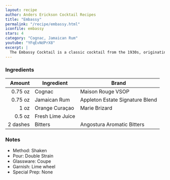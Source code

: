 ```yaml
---
layout: recipe
author: Anders Erickson Cocktail Recipes
title: "Embassy"
permalink: "/recipe/embassy.html"
iconfile: embassy
stars: 4
category: "Cognac, Jamaican Rum"
youtube: "YFqEvNdPrX8"
excerpt: |
  The Embassy Cocktail is a classic cocktail from the 1930s, originating from Hollywood's Embassy Club. It's a well-balanced and flavorful drink that combines brandy, rum, Cointreau, lime juice, and bitters.
---
```


### Ingredients

|   Amount | Ingredient       | Brand                           |
| -------: | ---------------- | ------------------------------- |
|  0.75 oz | Cognac           | Maison Rouge VSOP               |
|  0.75 oz | Jamaican Rum     | Appleton Estate Signature Blend |
|     1 oz | Orange Curaçao   | Marie Brizard                   |
|   0.5 oz | Fresh Lime Juice |
| 2 dashes | Bitters          | Angostura Aromatic Bitters      |

### Notes

- Method: Shaken
- Pour: Double Strain
- Glassware: Coupe
- Garnish: Lime wheel
- Special Prep: None
